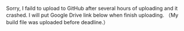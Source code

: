 Sorry, I faild to upload to GitHub after several hours of uploading and it crashed. I will put Google Drive link below when finish uploading. （My build file was uploaded before deadline.）
